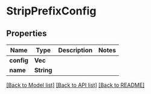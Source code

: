 # StripPrefixConfig

## Properties

Name | Type | Description | Notes
------------ | ------------- | ------------- | -------------
**config** | **Vec<String>** |  | 
**name** | **String** |  | 

[[Back to Model list]](../README.md#documentation-for-models) [[Back to API list]](../README.md#documentation-for-api-endpoints) [[Back to README]](../README.md)


